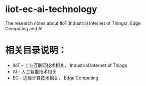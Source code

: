 # iiot-ec-ai-technology
The research notes about IIoT(Industrial Internet of Things), Edge Computing and AI

# 相关目录说明：
* IIoT - 工业互联网技术相关， Industrial Internet of Things
* AI - 人工智能技术相关
* EC - 边缘计算技术相关， Edge Computing

